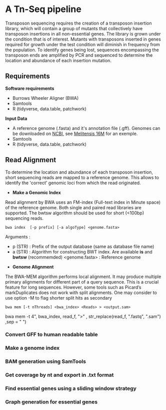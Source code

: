 # A Tn-Seq pipeline

Transposon sequencing requires the creation of a transposon insertion library, which will contain a group of mutants that collectively have transposon insertions in all non-essential genes. The library is grown under the condition that is of interest. Mutants with transposons inserted in genes required for growth under the test condition will diminish in frequency from the population. To identify genes being lost, sequences encompassing the transposon ends are amplified by PCR and sequenced to determine the location and abundance of each insertion mutation.

## Requirements

**Software requirements**

- Burrows Wheeler Aligner (BWA)
- Samtools
- R (tidyverse, data.table, patchwork)

**Input Data**

- A reference genome (.fasta) and it's annotation file (.gff). Genomes can be downloaded on [NCBI][ncbi], see [Melitensis 16M][Melitensis_16M] for an exemple.
- Samtools
- R (tidyverse, data.table, patchwork)

[ncbi]: https://www.ncbi.nlm.nih.gov/genome/
[Melitensis_16M]: https://www.ncbi.nlm.nih.gov/genome/?term=melitensis%2016M&utm_source=gquery&utm_medium=search


## Read Alignment

To determine the location and abundance of each transposon insertion, short sequencing reads are mapped to a reference genome. This allows to identify the 'correct' genomic loci from which the read originated. 

* **Make a Genomic Index**

Read alignment by BWA uses an FM-index (Full-text index in Minute space) of the reference genome. Both single and paired read libraries are supported. The bwtsw algorithm should be used for short (<100bp) sequencing reads. 

```
bwa index  [-p prefix] [-a algoType] <genome.fasta>
```

Arguments : 
- p (STR) : Prefix of the output database (same as database file name)
- a (STR) : Algorithm for constructing BWT index. Are available **is** and **bwtsw** (recommemded)
<genome.fasta> : Reference genome 

* **Genome Alignment**

The BWA-MEM algorithm performs local alignment. It may produce multiple primary alignments for different part of a query sequence. This is a crucial feature for long sequences. However, some tools such as Picard’s markDuplicates does not work with split alignments. One may consider to use option -M to flag shorter split hits as secondary

```
bwa mem [-t nThreads] <bwa_index> <Reads> > <output.sam>
```
bwa mem -t 4",  bwa_index, read_f, ">" , str_replace(read_f, ".fastq", ".sam") ,sep = " ") 

### Convert GFF to human readable table

### Make a genome index

### BAM generation using SamTools

### Get coverage by nt and export in .txt format

### Find essential genes using a sliding window strategy

### Graph generation for essential genes

